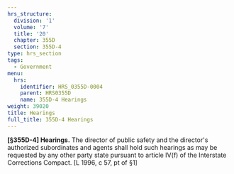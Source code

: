 ```yaml
---
hrs_structure:
  division: '1'
  volume: '7'
  title: '20'
  chapter: 355D
  section: 355D-4
type: hrs_section
tags:
  - Government
menu:
  hrs:
    identifier: HRS_0355D-0004
    parent: HRS0355D
    name: 355D-4 Hearings
weight: 39020
title: Hearings
full_title: 355D-4 Hearings
---
```

**[§355D-4] Hearings.** The director of public safety and the director's authorized subordinates and agents shall hold such hearings as may be requested by any other party state pursuant to article IV(f) of the Interstate Corrections Compact. [L 1996, c 57, pt of §1]